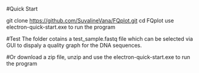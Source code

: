 
#Quick Start

git clone https://github.com/SuvalineVana/FQplot.git
cd FQplot
use electron-quick-start.exe to run the program

#Test
The folder cotains a test_sample.fastq file which can be selected via GUI to dispaly a quality graph for the DNA sequences.


#Or download a zip file, unzip and use the electron-quick-start.exe to run the program

